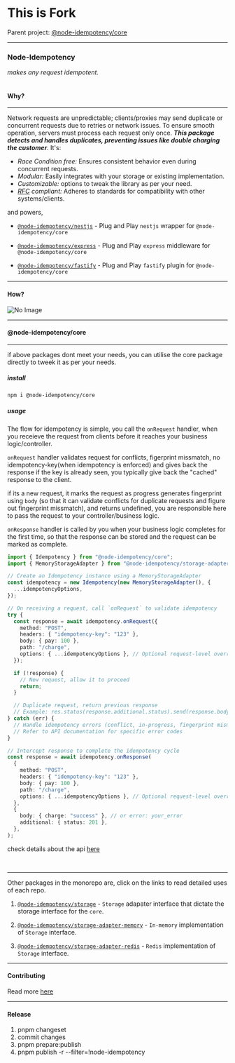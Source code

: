 <h1> This is Fork </h1>
Parent project: <a href="https://www.npmjs.com/package/@node-idempotency/core">@node-idempotency/core</a>

---

<h3> Node-Idempotency </h3>
<i>makes any request idempotent.</i>

<br/>
<br/>

#### Why?

---

Network requests are unpredictable; clients/proxies may send duplicate or concurrent requests due to retries or network issues. To ensure smooth operation, servers must process each request only once. <i>**This package detects and handles duplicates, preventing issues like double charging the customer**</i>. It's:

- <i>Race Condition free: </i> Ensures consistent behavior even during concurrent requests.
- <i>Modular:</i> Easily integrates with your storage or existing implementation.
- <i>Customizable:</i> options to tweak the library as per your need.
- <i>[RFC](https://datatracker.ietf.org/doc/draft-ietf-httpapi-idempotency-key-header/) compliant: </i> Adheres to standards for compatibility with other systems/clients.

and powers,

- [`@node-idempotency/nestjs`](https://www.npmjs.com/package/@node-idempotency/nestjs) - Plug and Play `nestjs` wrapper for `@node-idempotency/core`

- [`@node-idempotency/express`](https://www.npmjs.com/package/@node-idempotency/express) - Plug and Play `express` middleware for `@node-idempotency/core`

- [`@node-idempotency/fastify`](https://www.npmjs.com/package/@node-idempotency/fastify) - Plug and Play `fastify` plugin for `@node-idempotency/core`

---

#### How?

![No Image](flow.png)

---

#### @node-idempotency/core

---

if above packages dont meet your needs, you can utilise the core package directly to tweek it as per your needs.

##### install

```bash
npm i @node-idempotency/core
```

##### usage

The flow for idempotency is simple, you call the `onRequest` handler, when you receieve the request from clients before it reaches your business logic/controller.

`onRequest` handler validates request for conflicts, figerprint missmatch, no idempotency-key(when idempotency is enforced) and gives back the response if the key is already seen, you typically give back the "cached" response to the client.

if its a new request, it marks the request as progress generates fingerprint using `body` (so that it can validate conflicts for duplicate requests and figure out fingerprint missmatch), and returns undefined, you are responsible here to pass the request to your controller/business logic.

`onResponse` handler is called by you when your business logic completes for the first time, so that the response can be stored and the request can be marked as complete.

```ts
import { Idempotency } from "@node-idempotency/core";
import { MemoryStorageAdapter } from "@node-idempotency/storage-adapter-memory";

// Create an Idempotency instance using a MemoryStorageAdapter
const idempotency = new Idempotency(new MemoryStorageAdapter(), {
  ...idempotencyOptions,
});

// On receiving a request, call `onRequest` to validate idempotency
try {
  const response = await idempotency.onRequest({
    method: "POST",
    headers: { "idempotency-key": "123" },
    body: { pay: 100 },
    path: "/charge",
    options: { ...idempotencyOptions }, // Optional request-level overrides
  });

  if (!response) {
    // New request, allow it to proceed
    return;
  }

  // Duplicate request, return previous response
  // Example: res.status(response.additional.status).send(response.body)
} catch (err) {
  // Handle idempotency errors (conflict, in-progress, fingerprint mismatch, etc.)
  // Refer to API documentation for specific error codes
}

// Intercept response to complete the idempotency cycle
const response = await idempotency.onResponse(
  {
    method: "POST",
    headers: { "idempotency-key": "123" },
    body: { pay: 100 },
    path: "/charge",
    options: { ...idempotencyOptions }, // Optional request-level overrides
  },
  {
    body: { charge: "success" }, // or error: your_error
    additional: { status: 201 },
  },
);
```

check details about the api [here](./packages/core/docs/classes/Idempotency.md)

<br/>
<hr/>

Other packages in the monorepo are, click on the links to read detailed uses of each repo.

1. [`@node-idempotency/storage`](packages/storage/Readme.md) - `Storage` adapater interface that dictate the storage interface for the `core`.

2. [`@node-idempotency/storage-adapter-memory`](https://github.com/mahendraHegde/node-idempotency/tree/main/packages/storage-adapter-memory) - `In-memory` implementation of `Storage` interface.

3. [`@node-idempotency/storage-adapter-redis`](packages/storage-adapter-redis/Readme.md) - `Redis` implementation of `Storage` interface.

---

#### Contributing

Read more [here](./Contributing.md)

---

#### Release

1. pnpm changeset
2. commit changes
3. pnpm prepare:publish
4. pnpm publish -r --filter=\!node-idempotency
